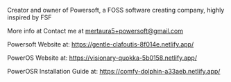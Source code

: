   Creator and owner of Powersoft, a FOSS software creating company, highly inspired by FSF

More info at 
Contact me at mertaura5+powersoft@gmail.com

Powersoft Website at:
https://gentle-clafoutis-8f014e.netlify.app/

PowerOS Website at:
https://visionary-quokka-5b0158.netlify.app/

PowerOSR Installation Guide at:
https://comfy-dolphin-a33aeb.netlify.app/

      

<!---
powersoft-mertdev/powersoft-mertdev is a ✨ special ✨ repository because its `README.md` (this file) appears on your GitHub profile.
You can click the Preview link to take a look at your changes.
--->
